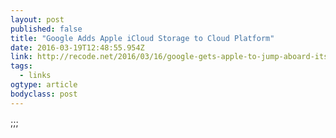 ```yaml
---
layout: post 
published: false 
title: "Google Adds Apple iCloud Storage to Cloud Platform" 
date: 2016-03-19T12:48:55.954Z 
link: http://recode.net/2016/03/16/google-gets-apple-to-jump-aboard-its-cloud-business-though-it-may-not-last/ 
tags:
  - links
ogtype: article 
bodyclass: post 
---
```


;;;
